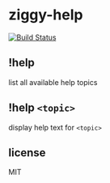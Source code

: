 ziggy-help
====

[![Build Status](https://travis-ci.org/jarofghosts/ziggy-help.svg?branch=master)](https://travis-ci.org/jarofghosts/ziggy-help)

## !help

list all available help topics

## !help `<topic>`

display help text for `<topic>`

## license

MIT
